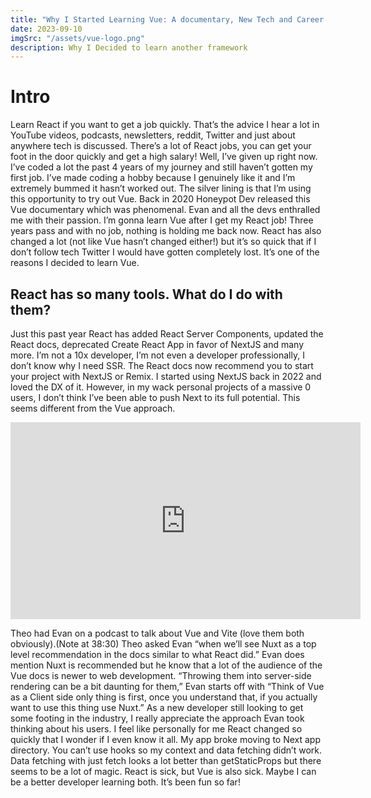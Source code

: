 ```yaml
---
title: "Why I Started Learning Vue: A documentary, New Tech and Career Aspirations."
date: 2023-09-10
imgSrc: "/assets/vue-logo.png"
description: Why I Decided to learn another framework
---
```


# Intro

Learn React if you want to get a job quickly. That’s the advice I hear a lot in YouTube videos, podcasts, newsletters, reddit, Twitter and just about anywhere tech is discussed. There’s a lot of React jobs, you can get your foot in the door quickly and get a high salary! Well, I’ve given up right now. I’ve coded a lot the past 4 years of my journey and still haven’t gotten my first job. I’ve made coding a hobby because I genuinely like it and I’m extremely bummed it hasn’t worked out. The silver lining is that I’m using this opportunity to try out Vue. Back in 2020 Honeypot Dev released this Vue documentary which was phenomenal. Evan and all the devs enthralled me with their passion. I’m gonna learn Vue after I get my React job! Three years pass and with no job, nothing is holding me back now. React has also changed a lot (not like Vue hasn’t changed either!) but it’s so quick that if I don’t follow tech Twitter I would have gotten completely lost. It’s one of the reasons I decided to learn Vue.

## React has so many tools. What do I do with them?

Just this past year React has added React Server Components, updated the React docs, deprecated Create React App in favor of NextJS and many more. I’m not a 10x developer, I’m not even a developer professionally, I don’t know why I need SSR. The React docs now recommend you to start your project with NextJS or Remix. I started using NextJS back in 2022 and loved the DX of it. However, in my wack personal projects of a massive 0 users, I don’t think I’ve been able to push Next to its full potential. This seems different from the Vue approach.

<iframe width="560" height="315" src="https://www.youtube.com/embed/q85fNQA071k?si=i05xRh-CcYt_PaaO&amp;start=2391" title="YouTube video player" frameborder="0" allow="accelerometer; autoplay; clipboard-write; encrypted-media; gyroscope; picture-in-picture; web-share" allowfullscreen></iframe>

Theo had Evan on a podcast to talk about Vue and Vite (love them both obviously).(Note at 38:30) Theo asked Evan “when we’ll see Nuxt as a top level recommendation in the docs similar to what React did.” Evan does mention Nuxt is recommended but he know that a lot of the audience of the Vue docs is newer to web development. “Throwing them into server-side rendering can be a bit daunting for them,” Evan starts off with “Think of Vue as a Client side only thing is first, once you understand that, if you actually want to use this thing use Nuxt.” As a new developer still looking to get some footing in the industry, I really appreciate the approach Evan took thinking about his users. I feel like personally for me React changed so quickly that I wonder if I even know it all. My app broke moving to Next app directory. You can’t use hooks so my context and data fetching didn’t work. Data fetching with just fetch looks a lot better than getStaticProps but there seems to be a lot of magic. React is sick, but Vue is also sick. Maybe I can be a better developer learning both. It’s been fun so far!
